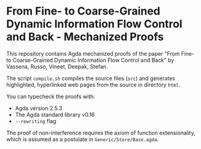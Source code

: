 # From Fine- to Coarse-Grained Dynamic Information Flow Control and Back - Mechanized Proofs

This repository contains Agda mechanized proofs of the paper "From Fine- to
Coarse-Grained Dynamic Information Flow Control and Back" by Vassena, Russo,
Vineet, Deepak, Stefan.

The script `compile.sh` compiles the source files (`src`) and generates
highlighted, hyperlinked web pages from the source in directory `html`.

You can typecheck the proofs with:

  - Agda version 2.5.3 
  - The Agda standard library v0.16
  - `--rewriting` flag

The proof of non-interference requires the axiom of function extensionality,
which is assumed as a postulate in `Generic/Store/Base.agda`.
